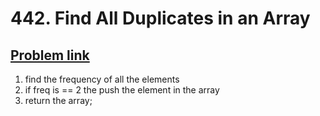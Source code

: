 <h1>442. Find All Duplicates in an Array</h1>
<h2><a href="https://leetcode.com/problems/find-all-duplicates-in-an-array/description/" target="_blank">Problem link</a></h2>

1. find the frequency of all the elements 
2. if freq is == 2 the push the element in the array
3. return the array;